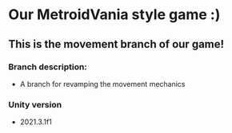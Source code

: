 # Our MetroidVania style game :)
## This is the movement branch of our game!

### Branch description:
 - A branch for revamping the movement mechanics <br />
 
 ### Unity version
 - 2021.3.1f1
